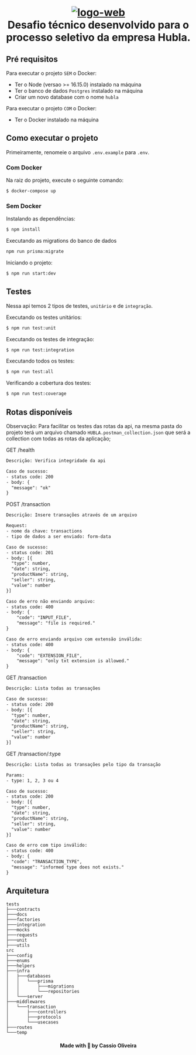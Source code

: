<h1 align="center">
    <a href="https://imgbb.com/"><img src="https://media-exp1.licdn.com/dms/image/C4D0BAQH-JFz_c5nxLA/company-logo_200_200/0/1662658756755?e=1673481600&v=beta&t=aWOsLYKZ7gXAtt4HvnPreSi8ZOV30dnhRh9mQse5UhA" alt="logo-web" border="0"></a>
    <br>
    Desafio técnico desenvolvido para o processo seletivo da empresa Hubla.
</h1>

## Pré requisitos

Para executar o projeto `SEM` o Docker:

- Ter o Node (versao >= 16.15.0) instalado na máquina
- Ter o banco de dados `Postgres` instalado na máquina
- Criar um novo database com o nome `hubla`

Para executar o projeto `COM` o Docker:

- Ter o Docker instalado na máquina

## Como executar o projeto

Primeiramente, renomeie o arquivo `.env.example` para `.env`.

### Com Docker

Na raiz do projeto, execute o seguinte comando:

```bash
$ docker-compose up
```

### Sem Docker

Instalando as dependências:

```bash
$ npm install
```

Executando as migrations do banco de dados

```bash
npm run prisma:migrate
```

Iniciando o projeto:

```bash
$ npm run start:dev
```

## Testes

Nessa api temos 2 tipos de testes, `unitário` e de `integração`.

Executando os testes unitários:

```bash
$ npm run test:unit
```

Executando os testes de integração:

```bash
$ npm run test:integration
```

Executando todos os testes:

```bash
$ npm run test:all
```

Verificando a cobertura dos testes:

```bash
$ npm run test:coverage
```

## Rotas disponíveis

Observação: Para facilitar os testes das rotas da api, na mesma pasta do projeto terá um arquivo chamado `HUBLA.postman_collection.json` que será a collection com todas as rotas da aplicação;

GET /health

```txt
Descrição: Verifica integridade da api

Caso de sucesso:
- status code: 200
- body: {
  "message": "ok"
}

```

POST /transaction

```txt
Descrição: Insere transações através de um arquivo

Request:
- nome da chave: transactions
- tipo de dados a ser enviado: form-data

Caso de sucesso:
- status code: 201
- body: [{
  "type": number,
  "date": string,
  "productName": string,
  "seller": string,
  "value": number
}]

Caso de erro não enviando arquivo:
- status code: 400
- body: {
    "code": "INPUT_FILE",
    "message": "file is required."
}

Caso de erro enviando arquivo com extensão inválida:
- status code: 400
- body: {
    "code": "EXTENSION_FILE",
    "message": "only txt extension is allowed."
}

```

GET /transaction

```txt
Descrição: Lista todas as transações

Caso de sucesso:
- status code: 200
- body: [{
  "type": number,
  "date": string,
  "productName": string,
  "seller": string,
  "value": number
}]

```

GET /transaction/:type

```txt
Descrição: Lista todas as transações pelo tipo da transação

Params:
- type: 1, 2, 3 ou 4

Caso de sucesso:
- status code: 200
- body: [{
  "type": number,
  "date": string,
  "productName": string,
  "seller": string,
  "value": number
}]

Caso de erro com tipo inválido:
- status code: 400
- body: {
  "code": "TRANSACTION_TYPE",
  "message": "informed type does not exists."
}

```

## Arquitetura

```
tests
├───contracts
├───docs
├───factories
├───integration
├───mocks
├───requests
├───unit
├───utils
src
├───config
├───enums
├───helpers
├───infra
│   ├───databases
│   │   └───prisma
│   │       ├───migrations
│   │       └───repositories
│   └───server
├───middlewares
│   └───transaction
│       ├───controllers
│       ├───protocols
│       └───usecases
├───routes
└───temp
```

<h4 align="center">Made with 💚 by Cassio Oliveira</h4>

